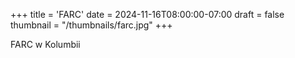 +++
title = 'FARC'
date = 2024-11-16T08:00:00-07:00
draft = false
thumbnail = "/thumbnails/farc.jpg"
+++

FARC w Kolumbii